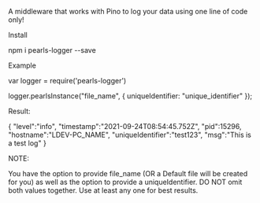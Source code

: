 A middleware that works with Pino to log your data using one line of code only! 

Install

npm i pearls-logger --save

Example

var logger = require('pearls-logger')

logger.pearlsInstance("file_name", { uniqueIdentifier: "unique_identifier" });

Result:

{
    "level":"info", 
    "timestamp":"2021-09-24T08:54:45.752Z",
    "pid":15296,
    "hostname":"LDEV-PC_NAME",
    "uniqueIdentifier":"test123",
    "msg":"This is a test log"
}

NOTE:

You have the option to provide file_name (OR a Default file will be created for you) as well as the option to provide a uniqueIdentifier.
DO NOT omit both values together. Use at least any one for best results.

